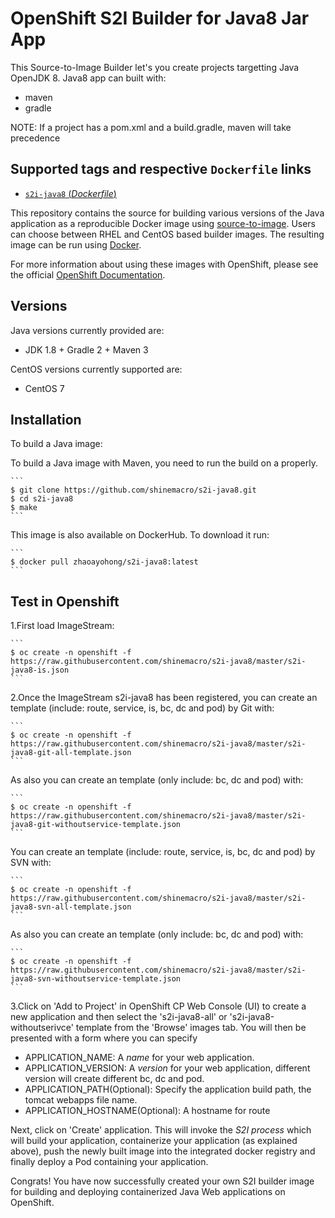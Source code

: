 OpenShift S2I Builder for Java8 Jar App
====
This Source-to-Image Builder let's you create projects targetting Java OpenJDK 8.
Java8 app can built with:
* maven
* gradle

NOTE: If a project has a pom.xml and a build.gradle, maven will take precedence

Supported tags and respective `Dockerfile` links
---------

- [`s2i-java8` (*Dockerfile*)](https://github.com/shinemacro/s2i-java8/blob/master/Dockerfile)


This repository contains the source for building various versions of
the Java application as a reproducible Docker image using
[source-to-image](https://github.com/openshift/source-to-image).
Users can choose between RHEL and CentOS based builder images.
The resulting image can be run using [Docker](http://docker.io).

For more information about using these images with OpenShift, please see the
official [OpenShift Documentation](https://docs.openshift.org/latest/using_images/s2i_images/python.html).

Versions
--------
Java versions currently provided are:
* JDK 1.8 + Gradle 2 + Maven 3

CentOS versions currently supported are:
* CentOS 7

Installation
------------

To build a Java image:

  To build a Java image with Maven, you need to run the build on a properly.

    ```
    $ git clone https://github.com/shinemacro/s2i-java8.git
    $ cd s2i-java8
    $ make
    ```

  This image is also available on DockerHub. To download it run:

    ```
    $ docker pull zhaoayohong/s2i-java8:latest
    ```

Test in Openshift
----
  1.First load ImageStream:

    ```
    $ oc create -n openshift -f https://raw.githubusercontent.com/shinemacro/s2i-java8/master/s2i-java8-is.json
    ```
  
  2.Once the ImageStream s2i-java8 has been registered, you can create an template (include: route, service, is, bc, dc and pod) by Git with:
  
    ```
    $ oc create -n openshift -f https://raw.githubusercontent.com/shinemacro/s2i-java8/master/s2i-java8-git-all-template.json
    ```
  As also you can create an template (only include: bc, dc and pod) with:
  
    ```
    $ oc create -n openshift -f https://raw.githubusercontent.com/shinemacro/s2i-java8/master/s2i-java8-git-withoutservice-template.json
    ```
  You can create an template (include: route, service, is, bc, dc and pod) by SVN with:
  
    ```
    $ oc create -n openshift -f https://raw.githubusercontent.com/shinemacro/s2i-java8/master/s2i-java8-svn-all-template.json
    ```
  As also you can create an template (only include: bc, dc and pod) with:
  
    ```
    $ oc create -n openshift -f https://raw.githubusercontent.com/shinemacro/s2i-java8/master/s2i-java8-svn-withoutservice-template.json
    ```
  
  3.Click on 'Add to Project' in OpenShift CP Web Console (UI) to create a new application and then select the 's2i-java8-all' or 's2i-java8-withoutserivce' template from the 'Browse' images tab.  You will then be presented with a form where you can specify 
  * APPLICATION_NAME: A *name* for your web application.
  * APPLICATION_VERSION: A *version* for your web application, different version will create different bc, dc and pod.
  * APPLICATION_PATH(Optional): Specify the application build path, the tomcat webapps file name.
  * APPLICATION_HOSTNAME(Optional): A hostname for route
  
  Next, click on 'Create' application.  This will invoke the *S2I process* which will build your application, containerize your application (as explained above), push the newly built image into the integrated docker registry and finally deploy a Pod containing your application.
  
  Congrats! You have now successfully created your own S2I builder image for building and deploying containerized Java Web applications on OpenShift.


